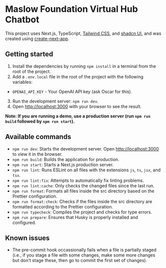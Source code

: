 # Maslow Foundation Virtual Hub Chatbot

This project uses Next.js, TypeScript, [Tailwind CSS](https://tailwindcss.com/), and [shadcn UI](https://ui.shadcn.com/), and was created using [create-next-app](https://nextjs.org/docs/api-reference/create-next-app).

## Getting started

1. Install the dependencies by running `npm install` in a terminal from the root of the project.
2. Add a `.env.local` file in the root of the project with the following variables:
  - `OPENAI_API_KEY` - Your OpenAI API key (ask Oscar for this).
3. Run the development server: `npm run dev`.
4. Open [http://localhost:3000](http://localhost:3000) with your browser to see the result.

**Note: If you are running a demo, use a production server (run `npm run build` followed by `npm run start`).**

## Available commands
- `npm run dev`: Starts the development server. Open [http://localhost:3000](http://localhost:3000) to view it in the browser.
- `npm run build`: Builds the application for production.
- `npm run start`: Starts a Next.js production server.
- `npm run lint`: Runs ESLint on all files with the extensions `js`, `ts`, `jsx`, and `tsx`.
- `npm run lint:fix`: Attempts to automatically fix linting problems.
- `npm run lint:cache`: Only checks the changed files since the last run.
- `npm run format`: Formats all files inside the src directory based on the Prettier configuration.
- `npm run format:check`: Checks if the files inside the src directory are formatted according to the Prettier configuration.
- `npm run typecheck`: Compiles the project and checks for type errors.
- `npm run prepare`: Ensures that Husky is properly installed and configured.

## Known issues
- The pre-commit hook occassionally fails when a file is partially staged (i.e., if you stage a file with some changes, make some more changes but don't stage these, then go to commit the first set of changes).
